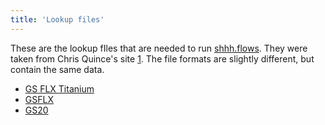 ```yaml
---
title: 'Lookup files'
---
```

These are the lookup fIles that are needed to run
[shhh.flows](shhh.flows). They were taken from Chris
Quince\'s site
[1](https://userweb.eng.gla.ac.uk/christopher.quince/Software/PyroNoise.html).
The file formats are slightly different, but contain the same data.

-   [ GS FLX Titanium](https://mothur.s3.us-east-2.amazonaws.com/wiki/lookup_titanium.zip)
-   [ GSFLX](https://mothur.s3.us-east-2.amazonaws.com/wiki/lookup_gsflx.zip)
-   [ GS20](https://mothur.s3.us-east-2.amazonaws.com/wiki/lookup_gs20.zip)
